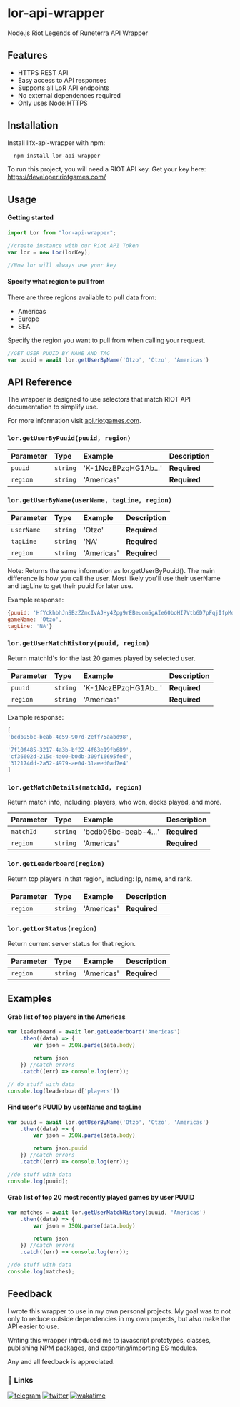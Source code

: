 
# lor-api-wrapper

Node.js Riot Legends of Runeterra API Wrapper



## Features

- HTTPS REST API 
- Easy access to API responses
- Supports all LoR API endpoints
- No external dependences required
- Only uses Node:HTTPS


## Installation

Install lifx-api-wrapper with npm:

```bash
  npm install lor-api-wrapper
```

To run this project, you will need a RIOT API key.
Get your key here: https://developer.riotgames.com/


## Usage

#### Getting started

```javascript
import Lor from "lor-api-wrapper";

//create instance with our Riot API Token
var lor = new Lor(lorKey);

//Now lor will always use your key
```

#### Specify what region to pull from

There are three regions available to pull data from:
- Americas
- Europe
- SEA

Specify the region you want to pull from when calling your request.
```javascript
//GET USER PUUID BY NAME AND TAG
var puuid = await lor.getUserByName('Otzo', 'Otzo', 'Americas')
```

## API Reference
The wrapper is designed to use selectors that match RIOT API documentation to simplify use.

For more information visit [api.riotgames.com](https://developer.riotgames.com/apis#).



### `lor.getUserByPuuid(puuid, region)`

| Parameter | Type     | Example | Description              |
| :-------- | :------- |:------- |:------------------------ |
| `puuid` | `string` | 'K-1NczBPzqHG1Ab...' | **Required**   |
| `region` | `string` | 'Americas' | **Required**            |


### `lor.getUserByName(userName, tagLine, region)`

| Parameter | Type     | Example | Description              |
| :-------- | :------- |:------- |:------------------------ |
| `userName` | `string` | 'Otzo' | **Required**   |
| `tagLine` | `string` | 'NA' | **Required**   |
| `region` | `string` | 'Americas' | **Required**            |

Note: Returns the same information as lor.getUserByPuuid(). The main difference is how you call the user. Most likely you'll use their userName and tagLine to get their puuid for later use.

Example response:
```js
{puuid: 'HfYckhbhJnSBzZZmcIvAJHy4Zpg9rEBeuom5gAIe60boHI7Vtb6D7pFqjIfpMdafWKEhZ0oFNUZCzA', 
gameName: 'Otzo', 
tagLine: 'NA'}
```

### `lor.getUserMatchHistory(puuid, region)`

Return matchId's for the last 20 games played by selected user.

| Parameter | Type     | Example | Description              |
| :-------- | :------- |:------- |:------------------------ |
| `puuid` | `string` | 'K-1NczBPzqHG1Ab...' | **Required**   |
| `region` | `string` | 'Americas' | **Required**            |


Example response:
```js
[
'bcdb95bc-beab-4e59-907d-2eff75aabd98', 
...
'7f10f485-3217-4a3b-bf22-4f63e19fb689', 
'cf36602d-215c-4a00-b0db-309f16695fed', 
'312174dd-2a52-4979-ae04-31aeed0ad7e4'
]
```
 ### `lor.getMatchDetails(matchId, region)`

 Return match info, including: players, who won, decks played, and more.

| Parameter | Type     | Example | Description              |
| :-------- | :------- |:------- |:------------------------ |
| `matchId` | `string` | 'bcdb95bc-beab-4...' | **Required**   |
| `region` | `string` | 'Americas' | **Required**            |


 ### `lor.getLeaderboard(region)`

 Return top players in that region, including: lp, name, and rank.

| Parameter | Type     | Example | Description              |
| :-------- | :------- |:------- |:------------------------ |
| `region` | `string` | 'Americas' | **Required**            |

 ### `lor.getLorStatus(region)`

 Return current server status for that region.

| Parameter | Type     | Example | Description              |
| :-------- | :------- |:------- |:------------------------ |
| `region` | `string` | 'Americas' | **Required**            |






## Examples

#### Grab list of top players in the Americas

```javascript
var leaderboard = await lor.getLeaderboard('Americas')
    .then((data) => {
        var json = JSON.parse(data.body)

        return json
    }) //catch errors
    .catch((err) => console.log(err));

// do stuff with data
console.log(leaderboard['players'])
```

#### Find user's PUUID by userName and tagLine

```javascript
var puuid = await lor.getUserByName('Otzo', 'Otzo', 'Americas')
    .then((data) => {
        var json = JSON.parse(data.body)

        return json.puuid
    }) //catch errors
    .catch((err) => console.log(err));

//do stuff with data
console.log(puuid);

```

#### Grab list of top 20 most recently played games by user PUUID

```javascript
var matches = await lor.getUserMatchHistory(puuid, 'Americas')
    .then((data) => {
        var json = JSON.parse(data.body)

        return json
    }) //catch errors
    .catch((err) => console.log(err));

//do stuff with data
console.log(matches);
```




## Feedback


I wrote this wrapper to use in my own personal projects.
My goal was to not only to reduce outside dependencies in my own projects, but also make the API easier to use.

Writing this wrapper introduced me to javascript prototypes, classes, publishing NPM packages, and exporting/importing ES modules. 

Any and all feedback is appreciated.

### 🔗 Links
[![telegram](https://img.shields.io/badge/Telegram-%40OtzoLive-blue?style=flat-square&logo=telegram)](https://t.me/OtzoLive/) 
[![twitter](https://img.shields.io/badge/Twitter-%40OtzoLive-blue?style=flat-square&logo=twitter)](https://twitter.com/OtzoLive/)
[![wakatime](https://wakatime.com/badge/user/7a991802-ef44-4138-9f49-6e4ab5ccfd96/project/41eb493d-4511-4d10-b85b-3389d8983a58.svg?style=flat-square)](https://wakatime.com/badge/user/7a991802-ef44-4138-9f49-6e4ab5ccfd96/project/41eb493d-4511-4d10-b85b-3389d8983a58)
